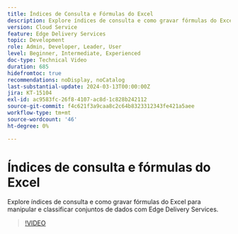 ```yaml
---
title: Índices de Consulta e Fórmulas do Excel
description: Explore índices de consulta e como gravar fórmulas do Excel para manipular e classificar conjuntos de dados com Edge Delivery Services.
version: Cloud Service
feature: Edge Delivery Services
topic: Development
role: Admin, Developer, Leader, User
level: Beginner, Intermediate, Experienced
doc-type: Technical Video
duration: 685
hidefromtoc: true
recommendations: noDisplay, noCatalog
last-substantial-update: 2024-03-13T00:00:00Z
jira: KT-15104
exl-id: ac9583fc-26f8-4107-ac8d-1c828b242112
source-git-commit: f4c621f3a9caa8c2c64b8323312343fe421a5aee
workflow-type: tm+mt
source-wordcount: '46'
ht-degree: 0%

---
```


# Índices de consulta e fórmulas do Excel

Explore índices de consulta e como gravar fórmulas do Excel para manipular e classificar conjuntos de dados com Edge Delivery Services.

>[!VIDEO](https://video.tv.adobe.com/v/3427787/?learn=on)
